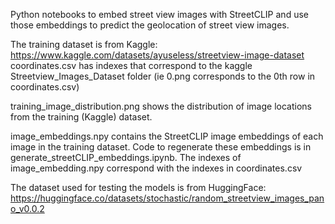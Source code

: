 Python notebooks to embed street view images with StreetCLIP and use those embeddings to predict the geolocation of street view images. 

The training dataset is from Kaggle: https://www.kaggle.com/datasets/ayuseless/streetview-image-dataset
coordinates.csv has indexes that correspond to the kaggle Streetview_Images_Dataset folder (ie 0.png corresponds to the 0th row in coordinates.csv)

training_image_distribution.png shows the distribution of image locations from the training (Kaggle) dataset.

image_embeddings.npy contains the StreetCLIP image embeddings of each image in the training dataset. Code to regenerate these embeddings is in generate_streetCLIP_embeddings.ipynb. The indexes of image_embedding.npy correspond with the indexes in coordinates.csv

The dataset used for testing the models is from HuggingFace: https://huggingface.co/datasets/stochastic/random_streetview_images_pano_v0.0.2


